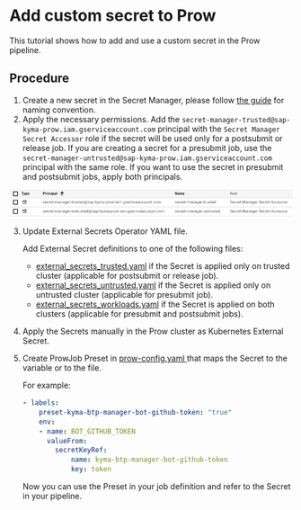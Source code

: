 # Add custom secret to Prow

This tutorial shows how to add and use a custom secret in the Prow pipeline.

## Procedure

1. Create a new secret in the Secret Manager, please follow [the guide](./how-to-name-secret.md) for naming convention.
2. Apply the necessary permissions. Add the `secret-manager-trusted@sap-kyma-prow.iam.gserviceaccount.com` principal with the `Secret Manager Secret Accessor` role if the secret will be used only for a postsubmit or release job. If you are creating a secret for a presubmit job, use the `secret-manager-untrusted@sap-kyma-prow.iam.gserviceaccount.com` principal with the same role. If you want to use the secret in presubmit and postsubmit jobs, apply both principals.

![permissions](./secret-manager-permissions.png)

3. Update External Secrets Operator YAML file.

    Add External Secret definitions to one of the following files:
    - [external_secrets_trusted.yaml](https://github.com/kyma-project/test-infra/blob/main/prow/cluster/resources/external-secrets/external_secrets_trusted.yaml) if the Secret is applied only on trusted cluster (applicable for postsubmit or release job).
    - [external_secrets_untrusted.yaml](https://github.com/kyma-project/test-infra/blob/main/prow/cluster/resources/external-secrets/external_secrets_untrusted.yaml) if the Secret is applied only on untrusted cluster (applicable for presubmit job).
    - [external_secrets_workloads.yaml](https://github.com/kyma-project/test-infra/blob/main/prow/cluster/resources/external-secrets/external_secrets_workloads.yaml) if the Secret is applied on both clusters (applicable for presubmit and postsubmit jobs).

4. Apply the Secrets manually in the Prow cluster as Kubernetes External Secret.

5. Create ProwJob Preset in [prow-config.yaml ](../../prow/config.yaml) that maps the Secret to the variable or to the file.

    For example:

    ```yaml
    - labels:
        preset-kyma-btp-manager-bot-github-token: "true"
        env:
        - name: BOT_GITHUB_TOKEN
          valueFrom:
            secretKeyRef:
                name: kyma-btp-manager-bot-github-token
                key: token
    ```

    Now you can use the Preset in your job definition and refer to the Secret in your pipeline.
